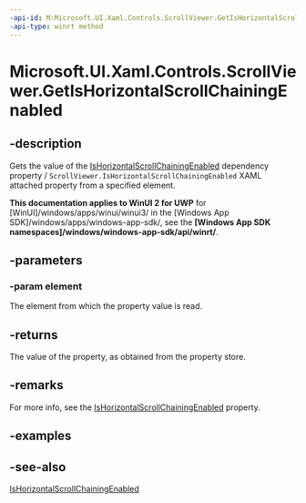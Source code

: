 ```yaml
---
-api-id: M:Microsoft.UI.Xaml.Controls.ScrollViewer.GetIsHorizontalScrollChainingEnabled(Microsoft.UI.Xaml.DependencyObject)
-api-type: winrt method
---
```


<!-- Method syntax
public bool GetIsHorizontalScrollChainingEnabled(Windows.UI.Xaml.DependencyObject element)
-->

# Microsoft.UI.Xaml.Controls.ScrollViewer.GetIsHorizontalScrollChainingEnabled

## -description
Gets the value of the [IsHorizontalScrollChainingEnabled](scrollviewer_ishorizontalscrollchainingenabled.md) dependency property / `ScrollViewer.IsHorizontalScrollChainingEnabled` XAML attached property from a specified element.

**This documentation applies to WinUI 2 for UWP** for [WinUI]/windows/apps/winui/winui3/ in the [Windows App SDK]/windows/apps/windows-app-sdk/, see the **[Windows App SDK namespaces]/windows/windows-app-sdk/api/winrt/**.

## -parameters
### -param element
The element from which the property value is read.

## -returns
The value of the property, as obtained from the property store.

## -remarks
For more info, see the [IsHorizontalScrollChainingEnabled](scrollviewer_ishorizontalscrollchainingenabled.md) property.

## -examples

## -see-also
[IsHorizontalScrollChainingEnabled](scrollviewer_ishorizontalscrollchainingenabled.md)
